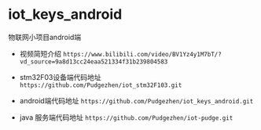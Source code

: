 # iot_keys_android
物联网小项目android端

* 视频简短介绍
`https://www.bilibili.com/video/BV1Yz4y1M7bT/?vd_source=9a8d13cc24eaa521334f31b239804583`

* stm32F03设备端代码地址
  `https://github.com/Pudgezhen/iot_stm32F103.git`
* android端代码地址
  `https://github.com/Pudgezhen/iot_keys_android.git`
* java 服务端代码地址
  `https://github.com/Pudgezhen/iot-pudge.git`
